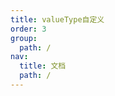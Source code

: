```yaml
---
title: valueType自定义
order: 3
group:
  path: /
nav:
  title: 文档
  path: /
---
```


<code src="./demos/valueTypeCustom.jsx"   background="#f5f5f5" />

